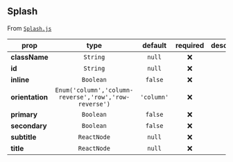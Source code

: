 
## Splash

From [`Splash.js`](Splash.js)



prop | type | default | required | description
---- | :----: | :-------: | :--------: | -----------
**className** | `String` | `null` | :x: | 
**id** | `String` | `null` | :x: | 
**inline** | `Boolean` | `false` | :x: | 
**orientation** | `Enum('column','column-reverse','row','row-reverse')` | `'column'` | :x: | 
**primary** | `Boolean` | `false` | :x: | 
**secondary** | `Boolean` | `false` | :x: | 
**subtitle** | `ReactNode` | `null` | :x: | 
**title** | `ReactNode` | `null` | :x: | 



